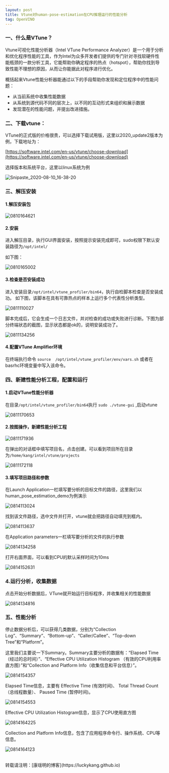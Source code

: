 ```yaml
---
layout: post
title: Vtune对human-pose-estimation在CPU推理运行的性能分析
tag: OpenVINO
---
```


### 一、什么是VTune？

Vtune可视化性能分析器（Intel VTune Performance Analyzer）是一个用于分析和优化程序性能的工具，作为Intel为众多开发者们提供的专门针对寻找软硬件性能瓶颈的一款分析工具，它能帮助你确定程序的热点（hotspot），帮助你找到导致性能不理想的原因，从而让你能据此对程序进行优化。

概括起来Vtune性能分析器能通过以下的手段帮助你发现和定位程序中的性能问题：
- 从当前系统中收集性能数据
- 从系统到源代码不同的层次上，以不同的互动形式来组织和展示数据
- 发现潜在的性能问题，并提出改进措施。

### 二、下载vtune：

VTune的正式版的价格很贵，可以选择下载试用版，这里以2020_update2版本为例，下载地址为：

[https://software.intel.com/en-us/vtune/choose-download](https://software.intel.com/en-us/vtune/choose-download)

选择版本和系统平台，这里以linux系统为例

![Snipaste_2020-08-10_16-38-20](https://cdn.jsdelivr.net/gh/luckykang/picture_bed/blogs_images/Snipaste_2020-08-10_16-38-20.png)

### 三、解压安装

#### 1.解压安装包

![0810164621](https://cdn.jsdelivr.net/gh/luckykang/picture_bed/blogs_images/0810164621.png)

#### 2.安装

进入解压目录，执行GUI界面安装，按照提示安装完成即可，sudo权限下默认安装路径为`/opt/intel/`

如下图：

![0810165002](https://cdn.jsdelivr.net/gh/luckykang/picture_bed/blogs_images/0810165002.png)

#### 3.检查是否安装成功

进入安装目录`/opt/intel/vtune_profiler/bin64`，执行自检脚本检查是否安装成功。
如下图，该脚本在具有可靠热点的样本上运行多个代表性分析类型。

![0811110027](https://cdn.jsdelivr.net/gh/luckykang/picture_bed/blogs_images/0811110027.png)


脚本完成后，它会生成一个日志文件，并对检查的成功或失败进行诊断。下图为部分终端状态的截图，显示状态都是ok的，说明安装成功了。

![0811134256](https://cdn.jsdelivr.net/gh/luckykang/picture_bed/blogs_images/0811134256.png)

#### 4.配置VTune Amplifier环境

在终端执行命令 `source  /opt/intel/vtune_profiler/env/vars.sh` 或者在basrhc环境变量中写入该命令。


### 四、新建性能分析工程，配置和运行

#### 1.启动VTune性能分析器

在目录`/opt/intel/vtune_profiler/bin64`执行  `sudo ./vtune-gui` ,启动vtune

![0811170653](https://cdn.jsdelivr.net/gh/luckykang/picture_bed/blogs_images/0811170653.png)

#### 2.按图操作，新建性能分析工程

![0811171936](https://cdn.jsdelivr.net/gh/luckykang/picture_bed/blogs_images/0811171936.png)

在弹出的对话框中填写项目名，点击创建。可以看到项目所在目录为`/home/kang/intel/vtune/projects`

![0811172118](https://cdn.jsdelivr.net/gh/luckykang/picture_bed/blogs_images/0811172118.png)

#### 3.填写项目路径和参数

在Launch Application一栏填写要分析的目标文件的路径，这里我们以human_pose_estimation_demo为例演示

![0814113024](https://cdn.jsdelivr.net/gh/luckykang/picture_bed/blogs_images/0814113024.png)

找到该文件路径，选中文件并打开，vtune就会把路径自动填充到框内。

![0814113637](https://cdn.jsdelivr.net/gh/luckykang/picture_bed/blogs_images/0814113637.png)

在Application parameters一栏填写要分析的文件的执行参数

![0814134258](https://cdn.jsdelivr.net/gh/luckykang/picture_bed/blogs_images/0814134258.png)

打开右面界面，可以看到CPU的默认采样时间为10ms

![0814152631](https://cdn.jsdelivr.net/gh/luckykang/picture_bed/blogs_images/0814152631.png)

### 4.运行分析，收集数据

点击开始分析数据后，VTune就开始运行目标程序，并收集相关的性能数据

![0814134816](https://cdn.jsdelivr.net/gh/luckykang/picture_bed/blogs_images/0814134816.png)

### 五、性能分析

停止数据分析后，可以获得几类数据，分别为“Collection Log”、“Summary”、“Bottom-up”、“Caller/Callee”、“Top-down Tree”和“Platform”。

这里我们主要说一下Summary。Summary主要分析的数据有：“Elapsed Time（经过的总时间）”、“Effective CPU Utilization Histogram （有效的CPU利用率直方图）”和“Collection and Platform Info（收集信息和平台信息）”。

![0814154357](https://cdn.jsdelivr.net/gh/luckykang/picture_bed/blogs_images/0814154357.png)

Elapsed Time信息，主要有 Effective Time (有效时间)、
Total Thread Count（总线程数量）、 Paused Time (暂停时间)。

![0814154553](https://cdn.jsdelivr.net/gh/luckykang/picture_bed/blogs_images/0814154553.png)

Effective CPU Utilization Histogram信息，显示了CPU使用直方图

![0814164225](https://cdn.jsdelivr.net/gh/luckykang/picture_bed/blogs_images/0814164225.png)

Collection and Platform Info信息，包含了应用程序命令行、操作系统、CPU等信息。

![0814164123](https://cdn.jsdelivr.net/gh/luckykang/picture_bed/blogs_images/0814164123.png)



<br>
转载请注明：[康瑶明的博客](https://luckykang.github.io)
